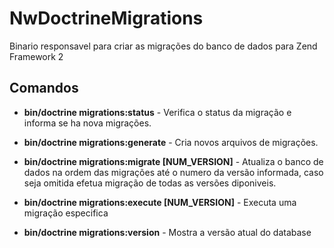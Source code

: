 NwDoctrineMigrations
====================

Binario responsavel para criar as migrações do banco de dados para Zend Framework 2

Comandos
--------

*   **bin/doctrine migrations:status** - Verifica o status da migração e informa se ha nova migrações.
    
*   **bin/doctrine migrations:generate** - Cria novos arquivos de migrações.
    
*   **bin/doctrine migrations:migrate [NUM_VERSION]** - Atualiza o banco de dados na ordem das migrações até o numero da versão informada, caso seja omitida efetua migração de todas as versões diponiveis.
    
*   **bin/doctrine migrations:execute [NUM_VERSION]** - Executa uma migração especifica
    
*   **bin/doctrine migrations:version** - Mostra a versão atual do database
